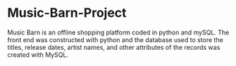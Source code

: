 # Music-Barn-Project
Music Barn is an offline shopping platform coded in python and mySQL. The front end was constructed with python and the database used to store the titles, release dates, artist names, and other attributes of the records was created with MySQL.
